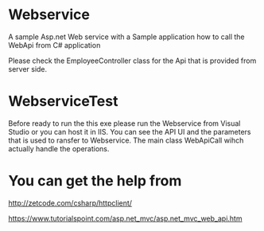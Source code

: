 # Webservice
A sample Asp.net Web service with a Sample application how to call the WebApi from C# application  

Please check the EmployeeController class for the Api that is provided from server side. 

# WebserviceTest

Before ready to run the this exe please run the Webservice from Visual Studio or you can host it in IIS. You can see the API UI and the parameters that is used to ransfer to
Webservice. The main class WebApiCall wihch actually handle the operations.

# You can get the help from 
http://zetcode.com/csharp/httpclient/

https://www.tutorialspoint.com/asp.net_mvc/asp.net_mvc_web_api.htm
